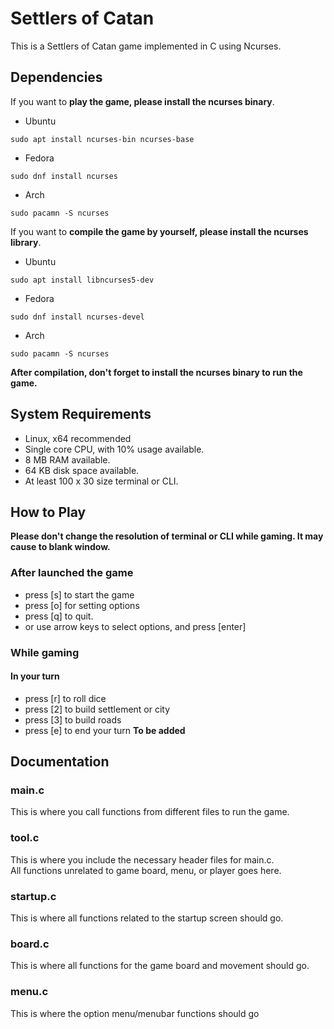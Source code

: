 # Settlers of Catan
This is a Settlers of Catan game implemented in C using Ncurses.

## Dependencies
If you want to **play the game, please install the ncurses binary**.

- Ubuntu
```
sudo apt install ncurses-bin ncurses-base
```
- Fedora
```
sudo dnf install ncurses
```
- Arch
```
sudo pacamn -S ncurses
```

If you want to **compile the game by yourself, please install the ncurses library**.

- Ubuntu
```
sudo apt install libncurses5-dev
```
- Fedora
```
sudo dnf install ncurses-devel
```
- Arch
```
sudo pacamn -S ncurses
```
**After compilation, don't forget to install the ncurses binary to run the game.**

## System Requirements
- Linux, x64 recommended
- Single core CPU, with 10% usage available.
- 8 MB RAM available.
- 64 KB disk space available.
- At least 100 x 30 size terminal or CLI.

## How to Play
**Please don't change the resolution of terminal or CLI while gaming. It may cause to blank window.**  
### After launched the game
- press [s] to start the game
- press [o] for setting options
- press [q] to quit. 
- or use arrow keys to select options, and press [enter] 
### While gaming
#### In your turn
- press [r] to roll dice
- press [2] to build settlement or city
- press [3] to build roads
- press [e] to end your turn
**To be added**

## Documentation
### main.c
This is where you call functions from different files to run the game.   

### tool.c
This is where you include the necessary header files for main.c.   
All functions unrelated to game board, menu, or player goes here.   

### startup.c
This is where all functions related to the startup screen should go.   

### board.c
This is where all functions for the game board and movement should go.   

### menu.c
This is where the option menu/menubar functions should go
